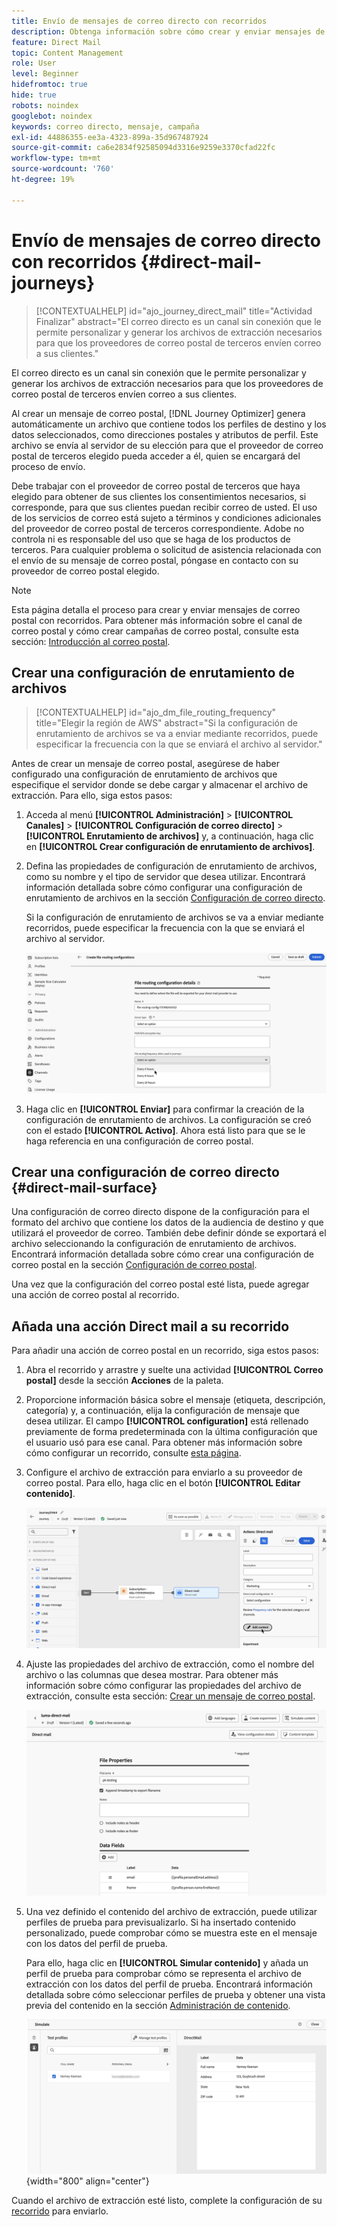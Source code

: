 ```yaml
---
title: Envío de mensajes de correo directo con recorridos
description: Obtenga información sobre cómo crear y enviar mensajes de correo postal con recorridos.
feature: Direct Mail
topic: Content Management
role: User
level: Beginner
hidefromtoc: true
hide: true
robots: noindex
googlebot: noindex
keywords: correo directo, mensaje, campaña
exl-id: 44886355-ee3a-4323-899a-35d967487924
source-git-commit: ca6e2834f92585094d3316e9259e3370cfad22fc
workflow-type: tm+mt
source-wordcount: '760'
ht-degree: 19%

---
```


# Envío de mensajes de correo directo con recorridos {#direct-mail-journeys}

>[!CONTEXTUALHELP]
>id="ajo_journey_direct_mail"
>title="Actividad Finalizar"
>abstract="El correo directo es un canal sin conexión que le permite personalizar y generar los archivos de extracción necesarios para que los proveedores de correo postal de terceros envíen correo a sus clientes."

El correo directo es un canal sin conexión que le permite personalizar y generar los archivos de extracción necesarios para que los proveedores de correo postal de terceros envíen correo a sus clientes.

Al crear un mensaje de correo postal, [!DNL Journey Optimizer] genera automáticamente un archivo que contiene todos los perfiles de destino y los datos seleccionados, como direcciones postales y atributos de perfil. Este archivo se envía al servidor de su elección para que el proveedor de correo postal de terceros elegido pueda acceder a él, quien se encargará del proceso de envío.

Debe trabajar con el proveedor de correo postal de terceros que haya elegido para obtener de sus clientes los consentimientos necesarios, si corresponde, para que sus clientes puedan recibir correo de usted. El uso de los servicios de correo está sujeto a términos y condiciones adicionales del proveedor de correo postal de terceros correspondiente. Adobe no controla ni es responsable del uso que se haga de los productos de terceros. Para cualquier problema o solicitud de asistencia relacionada con el envío de su mensaje de correo postal, póngase en contacto con su proveedor de correo postal elegido.

>[!NOTE]
>
>Esta página detalla el proceso para crear y enviar mensajes de correo postal con recorridos. Para obtener más información sobre el canal de correo postal y cómo crear campañas de correo postal, consulte esta sección: [Introducción al correo postal](../direct-mail/get-started-direct-mail.md).

## Crear una configuración de enrutamiento de archivos

>[!CONTEXTUALHELP]
>id="ajo_dm_file_routing_frequency"
>title="Elegir la región de AWS"
>abstract="Si la configuración de enrutamiento de archivos se va a enviar mediante recorridos, puede especificar la frecuencia con la que se enviará el archivo al servidor."

Antes de crear un mensaje de correo postal, asegúrese de haber configurado una configuración de enrutamiento de archivos que especifique el servidor donde se debe cargar y almacenar el archivo de extracción. Para ello, siga estos pasos:

1. Acceda al menú **[!UICONTROL Administración]** > **[!UICONTROL Canales]** > **[!UICONTROL Configuración de correo directo]** > **[!UICONTROL Enrutamiento de archivos]** y, a continuación, haga clic en **[!UICONTROL Crear configuración de enrutamiento de archivos]**.

1. Defina las propiedades de configuración de enrutamiento de archivos, como su nombre y el tipo de servidor que desea utilizar. Encontrará información detallada sobre cómo configurar una configuración de enrutamiento de archivos en la sección [Configuración de correo directo](../direct-mail/direct-mail-configuration.md#file-routing-configuration).

   Si la configuración de enrutamiento de archivos se va a enviar mediante recorridos, puede especificar la frecuencia con la que se enviará el archivo al servidor.

   ![](assets/file-routing-journey.png)

1. Haga clic en **[!UICONTROL Enviar]** para confirmar la creación de la configuración de enrutamiento de archivos. La configuración se creó con el estado **[!UICONTROL Activo]**. Ahora está listo para que se le haga referencia en una configuración de correo postal.

## Crear una configuración de correo directo {#direct-mail-surface}

Una configuración de correo directo dispone de la configuración para el formato del archivo que contiene los datos de la audiencia de destino y que utilizará el proveedor de correo. También debe definir dónde se exportará el archivo seleccionando la configuración de enrutamiento de archivos. Encontrará información detallada sobre cómo crear una configuración de correo postal en la sección [Configuración de correo postal](../direct-mail/direct-mail-configuration.md#file-routing-configuration).

Una vez que la configuración del correo postal esté lista, puede agregar una acción de correo postal al recorrido.

## Añada una acción Direct mail a su recorrido

Para añadir una acción de correo postal en un recorrido, siga estos pasos:

1. Abra el recorrido y arrastre y suelte una actividad **[!UICONTROL Correo postal]** desde la sección **Acciones** de la paleta.

1. Proporcione información básica sobre el mensaje (etiqueta, descripción, categoría) y, a continuación, elija la configuración de mensaje que desea utilizar. El campo **[!UICONTROL configuration]** está rellenado previamente de forma predeterminada con la última configuración que el usuario usó para ese canal. Para obtener más información sobre cómo configurar un recorrido, consulte [esta página](../building-journeys/journey-gs.md).

1. Configure el archivo de extracción para enviarlo a su proveedor de correo postal. Para ello, haga clic en el botón **[!UICONTROL Editar contenido]**.

   ![](assets/direct-mail-add-journey.png)

1. Ajuste las propiedades del archivo de extracción, como el nombre del archivo o las columnas que desea mostrar. Para obtener más información sobre cómo configurar las propiedades del archivo de extracción, consulte esta sección: [Crear un mensaje de correo postal](../direct-mail/create-direct-mail.md#extraction-file).

   ![](assets/direct-mail-journey-content.png)

1. Una vez definido el contenido del archivo de extracción, puede utilizar perfiles de prueba para previsualizarlo. Si ha insertado contenido personalizado, puede comprobar cómo se muestra este en el mensaje con los datos del perfil de prueba.

   Para ello, haga clic en **[!UICONTROL Simular contenido]** y añada un perfil de prueba para comprobar cómo se representa el archivo de extracción con los datos del perfil de prueba. Encontrará información detallada sobre cómo seleccionar perfiles de prueba y obtener una vista previa del contenido en la sección [Administración de contenido](../content-management/preview-test.md).

   ![](assets/direct-mail-simulate.png){width="800" align="center"}

Cuando el archivo de extracción esté listo, complete la configuración de su [recorrido](../building-journeys/journey-gs.md) para enviarlo.

